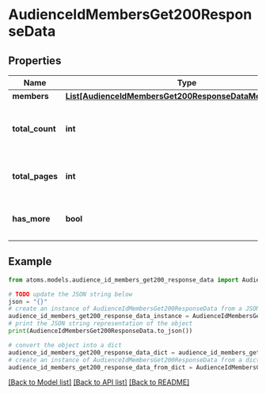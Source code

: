 # AudienceIdMembersGet200ResponseData


## Properties

Name | Type | Description | Notes
------------ | ------------- | ------------- | -------------
**members** | [**List[AudienceIdMembersGet200ResponseDataMembersInner]**](AudienceIdMembersGet200ResponseDataMembersInner.md) |  | [optional] 
**total_count** | **int** | Total number of members in the audience | [optional] 
**total_pages** | **int** | Total number of pages available | [optional] 
**has_more** | **bool** | Whether there are more pages available | [optional] 

## Example

```python
from atoms.models.audience_id_members_get200_response_data import AudienceIdMembersGet200ResponseData

# TODO update the JSON string below
json = "{}"
# create an instance of AudienceIdMembersGet200ResponseData from a JSON string
audience_id_members_get200_response_data_instance = AudienceIdMembersGet200ResponseData.from_json(json)
# print the JSON string representation of the object
print(AudienceIdMembersGet200ResponseData.to_json())

# convert the object into a dict
audience_id_members_get200_response_data_dict = audience_id_members_get200_response_data_instance.to_dict()
# create an instance of AudienceIdMembersGet200ResponseData from a dict
audience_id_members_get200_response_data_from_dict = AudienceIdMembersGet200ResponseData.from_dict(audience_id_members_get200_response_data_dict)
```
[[Back to Model list]](../README.md#documentation-for-models) [[Back to API list]](../README.md#documentation-for-api-endpoints) [[Back to README]](../README.md)


